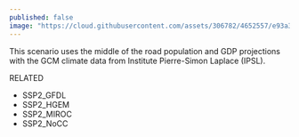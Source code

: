 ```yaml
---
published: false
image: "https://cloud.githubusercontent.com/assets/306782/4652557/e93a31b6-54a5-11e4-8b7c-4d0bc8241a57.jpg"
---
```


This scenario uses the middle of the road population and GDP projections with the GCM climate data from Institute Pierre-Simon Laplace (IPSL).

RELATED
- SSP2_GFDL
- SSP2_HGEM
- SSP2_MIROC
- SSP2_NoCC